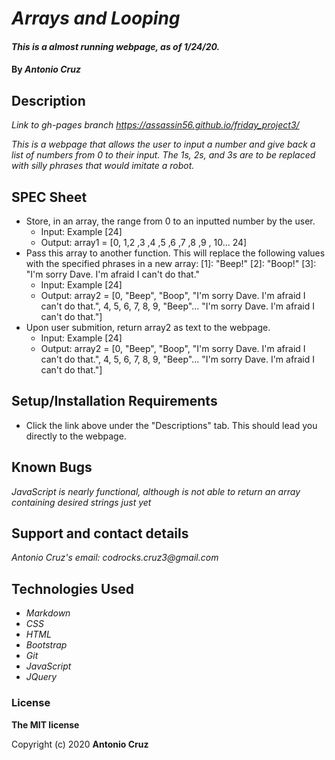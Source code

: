 # _Arrays and Looping_

#### _This is a almost running webpage, as of 1/24/20._

#### By _**Antonio Cruz**_

## Description

_Link to gh-pages branch_
_https://assassin56.github.io/friday_project3/_

_This is a webpage that allows the user to input a number and give back a list of numbers from 0 to their input. The 1s, 2s, and 3s are to be replaced with silly phrases that would imitate a robot._

## SPEC Sheet

* Store, in an array, the range from 0 to an inputted number by the user.
   * Input: Example [24]
   * Output: array1 = [0, 1,2 ,3 ,4 ,5 ,6 ,7 ,8 ,9 , 10... 24]
* Pass this array to another function. This will replace the following values with the specified phrases in a new array: 
  [1]: "Beep!"
  [2]: "Boop!"
  [3]: "I'm sorry Dave. I'm afraid I can't do that."
   * Input: Example [24]
   * Output: array2 = [0, "Beep", "Boop", "I'm sorry Dave. I'm afraid I can't do that.", 4, 5, 6, 7, 8, 9, "Beep"... "I'm sorry Dave. I'm afraid I can't do that."]
* Upon user submition, return array2 as text to the webpage.
   * Input: Example [24]
   * Output: array2 = [0, "Beep", "Boop", "I'm sorry Dave. I'm afraid I can't do that.", 4, 5, 6, 7, 8, 9, "Beep"... "I'm sorry Dave. I'm afraid I can't do that."]



## Setup/Installation Requirements

* Click the link above under the "Descriptions" tab. This should lead you directly to the webpage.

## Known Bugs

_JavaScript is nearly functional, although is not able to return an array containing desired strings just yet_

## Support and contact details

_Antonio Cruz's email:_
_codrocks.cruz3@gmail.com_

## Technologies Used

* _Markdown_
* _CSS_
* _HTML_
* _Bootstrap_
* _Git_
* _JavaScript_
* _JQuery_

### License

**The MIT license**

Copyright (c) 2020 **Antonio Cruz**